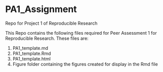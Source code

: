 PA1_Assignment
==============

Repo for Project 1 of Reproducible Research

This Repo contains the following files required for Peer Assessment 1 for Reproducible Research.  These files are:

1. PA1_template.md
2. PA1_template.Rmd
3. PA1_template.html
4. Figure folder containing the figures created for display in the Rmd file
